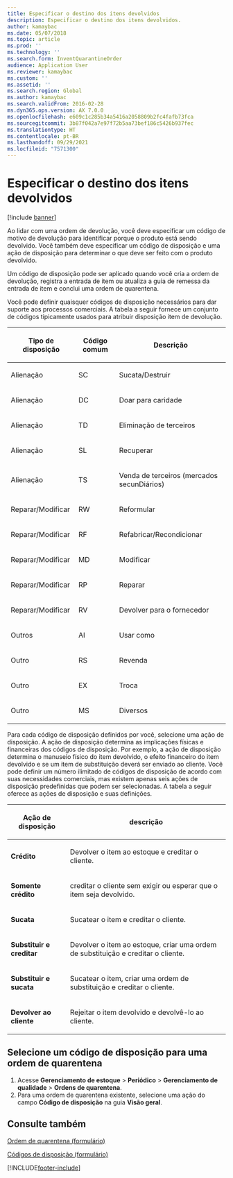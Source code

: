 ```yaml
---
title: Especificar o destino dos itens devolvidos
description: Especificar o destino dos itens devolvidos.
author: kamaybac
ms.date: 05/07/2018
ms.topic: article
ms.prod: ''
ms.technology: ''
ms.search.form: InventQuarantineOrder
audience: Application User
ms.reviewer: kamaybac
ms.custom: ''
ms.assetid: ''
ms.search.region: Global
ms.author: kamaybac
ms.search.validFrom: 2016-02-28
ms.dyn365.ops.version: AX 7.0.0
ms.openlocfilehash: e609c1c285b34a5416a2058809b2fc4fafb73fca
ms.sourcegitcommit: 3b87f042a7e97f72b5aa73bef186c5426b937fec
ms.translationtype: HT
ms.contentlocale: pt-BR
ms.lasthandoff: 09/29/2021
ms.locfileid: "7571300"
---
```

# <a name="specify-how-to-dispose-of-returned-items"></a>Especificar o destino dos itens devolvidos

[!include [banner](../includes/banner.md)]

Ao lidar com uma ordem de devolução, você deve especificar um código de motivo de devolução para identificar porque o produto está sendo devolvido. Você também deve especificar um código de disposição e uma ação de disposição para determinar o que deve ser feito com o produto devolvido.

Um código de disposição pode ser aplicado quando você cria a ordem de devolução, registra a entrada de item ou atualiza a guia de remessa da entrada de item e conclui uma ordem de quarentena.

Você pode definir quaisquer códigos de disposição necessários para dar suporte aos processos comerciais. A tabela a seguir fornece um conjunto de códigos tipicamente usados para atribuir disposição item de devolução.

<table>
<colgroup>
<col />
<col />
<col />
</colgroup>
<thead>
<tr class="header">
<th><p>Tipo de disposição</p></th>
<th><p>Código comum</p></th>
<th><p>Descrição</p></th>
</tr>
</thead>
<tbody>
<tr class="odd">
<td><p>Alienação</p></td>
<td><p>SC</p></td>
<td><p>Sucata/Destruir</p></td>
</tr>
<tr class="even">
<td><p>Alienação</p></td>
<td><p>DC</p></td>
<td><p>Doar para caridade</p></td>
</tr>
<tr class="odd">
<td><p>Alienação</p></td>
<td><p>TD</p></td>
<td><p>Eliminação de terceiros</p></td>
</tr>
<tr class="even">
<td><p>Alienação</p></td>
<td><p>SL</p></td>
<td><p>Recuperar</p></td>
</tr>
<tr class="odd">
<td><p>Alienação</p></td>
<td><p>TS</p></td>
<td><p>Venda de terceiros (mercados secunDiários)</p></td>
</tr>
<tr class="even">
<td><p>Reparar/Modificar</p></td>
<td><p>RW</p></td>
<td><p>Reformular</p></td>
</tr>
<tr class="odd">
<td><p>Reparar/Modificar</p></td>
<td><p>RF</p></td>
<td><p>Refabricar/Recondicionar</p></td>
</tr>
<tr class="even">
<td><p>Reparar/Modificar</p></td>
<td><p>MD</p></td>
<td><p>Modificar</p></td>
</tr>
<tr class="odd">
<td><p>Reparar/Modificar</p></td>
<td><p>RP</p></td>
<td><p>Reparar</p></td>
</tr>
<tr class="even">
<td><p>Reparar/Modificar</p></td>
<td><p>RV</p></td>
<td><p>Devolver para o fornecedor</p></td>
</tr>
<tr class="odd">
<td><p>Outros</p></td>
<td><p>AI</p></td>
<td><p>Usar como</p></td>
</tr>
<tr class="even">
<td><p>Outro</p></td>
<td><p>RS</p></td>
<td><p>Revenda</p></td>
</tr>
<tr class="odd">
<td><p>Outro</p></td>
<td><p>EX</p></td>
<td><p>Troca</p></td>
</tr>
<tr class="even">
<td><p>Outro</p></td>
<td><p>MS</p></td>
<td><p>Diversos</p></td>
</tr>
</tbody>
</table>


Para cada código de disposição definidos por você, selecione uma ação de disposição. A ação de disposição determina as implicações físicas e financeiras dos códigos de disposição. Por exemplo, a ação de disposição determina o manuseio físico do item devolvido, o efeito financeiro do item devolvido e se um item de substituição deverá ser enviado ao cliente. Você pode definir um número ilimitado de códigos de disposição de acordo com suas necessidades comerciais, mas existem apenas seis ações de disposição predefinidas que podem ser selecionadas. A tabela a seguir oferece as ações de disposição e suas definições.

<table>
<colgroup>
<col />
<col />
</colgroup>
<thead>
<tr class="header">
<th><p>Ação de disposição</p></th>
<th><p>descrição</p></th>
</tr>
</thead>
<tbody>
<tr class="odd">
<td><p><strong>Crédito</strong></p></td>
<td><p>Devolver o item ao estoque e creditar o cliente.</p></td>
</tr>
<tr class="even">
<td><p><strong>Somente crédito</strong></p></td>
<td><p>creditar o cliente sem exigir ou esperar que o item seja devolvido.</p></td>
</tr>
<tr class="odd">
<td><p><strong>Sucata</strong></p></td>
<td><p>Sucatear o item e creditar o cliente.</p></td>
</tr>
<tr class="even">
<td><p><strong>Substituir e creditar</strong></p></td>
<td><p>Devolver o item ao estoque, criar uma ordem de substituição e creditar o cliente.</p></td>
</tr>
<tr class="odd">
<td><p><strong>Substituir e sucata</strong></p></td>
<td><p>Sucatear o item, criar uma ordem de substituição e creditar o cliente.</p></td>
</tr>
<tr class="even">
<td><p><strong>Devolver ao cliente</strong></p></td>
<td><p>Rejeitar o item devolvido e devolvê-lo ao cliente.</p></td>
</tr>
</tbody>
</table>

## <a name="select-a-disposition-code-for-a-quarantine-order"></a>Selecione um código de disposição para uma ordem de quarentena

1. Acesse **Gerenciamento de estoque** \> **Periódico** \> **Gerenciamento de qualidade** \> **Ordens de quarentena**.
1. Para uma ordem de quarentena existente, selecione uma ação do campo **Código de disposição** na guia **Visão geral**.

## <a name="see-also"></a>Consulte também

[Ordem de quarentena (formulário)](/dynamicsax-2012//quarantine-order-form)

[Códigos de disposição (formulário)](https://technet.microsoft.com/library/hh597113\(v=ax.60\))

[!INCLUDE[footer-include](../../includes/footer-banner.md)]
